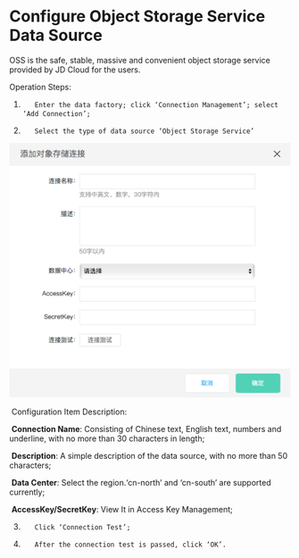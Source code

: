 # Configure Object Storage Service Data Source

OSS is the safe, stable, massive and convenient object storage service provided by JD Cloud for the users.

Operation Steps:

1.        Enter the data factory; click ‘Connection Management’; select ‘Add Connection’;

2.        Select the type of data source ‘Object Storage Service’

![Object Storage Service data source connection](../../../../../image/Data-Integration/oss-connection.png)

​    Configuration Item Description:

​    **Connection Name**: Consisting of Chinese text, English text, numbers and underline, with no more than 30 characters in length;

​    **Description**: A simple description of the data source, with no more than 50 characters;

​    **Data Center**: Select the region.‘cn-north’ and ‘cn-south’ are supported currently;

​    **AccessKey/SecretKey**: View It in Access Key Management;

3.        Click ‘Connection Test’;

4.        After the connection test is passed, click ‘OK’.